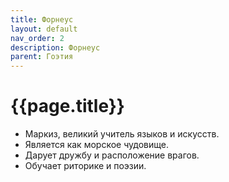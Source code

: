```yaml
---
title: Форнеус
layout: default
nav_order: 2
description: Форнеус
parent: Гоэтия
---
```


# {{page.title}}

- Маркиз, великий учитель языков и искусств.
- Является как морское чудовище.
- Дарует дружбу и расположение врагов.
- Обучает риторике и поэзии.
